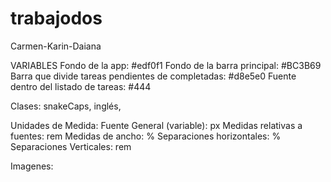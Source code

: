 # trabajodos
Carmen-Karin-Daiana

VARIABLES
Fondo de la app: #edf0f1
Fondo de la barra principal: #BC3B69
Barra que divide tareas pendientes de completadas: #d8e5e0
Fuente dentro del listado de tareas: #444

Clases:
snakeCaps, inglés, 

Unidades de Medida:
Fuente General (variable): px
Medidas relativas a fuentes: rem
Medidas de ancho: %
Separaciones horizontales: %
Separaciones Verticales: rem

Imagenes:


